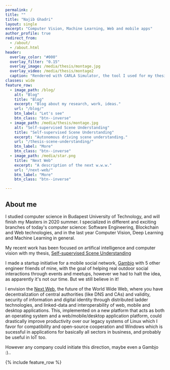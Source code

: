 ```yaml
---
permalink: /
title: ""
title: "Najib Ghadri"
layout: single
excerpt: "Computer Vision, Machine Learning, Web and mobile apps"
author_profile: true
redirect_from:
  - /about/
  - /about.html
header:
  overlay_color: "#000"
  overlay_filter: "0.15"
  overlay_image: /media/thesis/montage.jpg
  overlay_video: /media/thesis/montage2
  caption: "Rendered with CARLA Simulator, the tool I used for my thesis"
classes: wide
feature_row:
  - image_path: /blog/
    alt: "Blog"
    title: "Blog"
    excerpt: "Blog about my research, work, ideas."
    url: "/blog/"
    btn_label: "Let's see"
    btn_class: "btn--inverse"
  - image_path: /media/thesis/montage.jpg
    alt: "Self-supervised Scene Understanding"
    title: "Self-supervised Scene Understanding"
    excerpt: "Autonomous driving scene understanding."
    url: "/thesis-scene-understanding/"
    btn_label: "More"
    btn_class: "btn--inverse"
  - image_path: /media/star.png
    title: "Next Web"
    excerpt: "A description of the next w.w.w."
    url: "/next-web/"
    btn_label: "More"
    btn_class: "btn--inverse"

---
```


About me
--------
I studied computer science in Budapest University of Technology, and will finish my Masters in 2020 summer. I specialized in different and exciting branches of today's computer science: Software Engineering, Blockchain and Web technologies, and in the last year Computer Vision, Deep Learning and Machine Learning in general.

My recent work has been focused on artifical intelligence and computer vision with my thesis, [Self-supervised Scene Understanding](https://najibghadri.com/thesis-scene-understanding/)

I made a startup initiative for a mobile social network, [Gambjo](http://gambjo.com/) with 5 other engineer friends of mine, with the goal of helping real outdoor social interactions through events and meetups, however we had to halt the idea, as apparently it's not our time. But we still believe in it!

I envision the [Next Web](https://najibghadri.com/next-web/), the future of the World Wide Web, where you have decentralization of central authorities (like DNS and CAs) and validity, security of information and digital identity through distributed ladder technologies, and linked-data and interoperability of web, mobile and desktop applications. This, implemented on a new platform that acts as both an operating system and a web/mobile/desktop application platform, could drastically improve productivity over our legacy systems of Linux which I favor for compatibility and open-source cooperation and Windows which is sucessful in applications for basically all sectors in business, and probably be useful in IoT too.

However any company could initiate this direction, maybe even a Gambjo :)..

 

{% include feature_row %}
